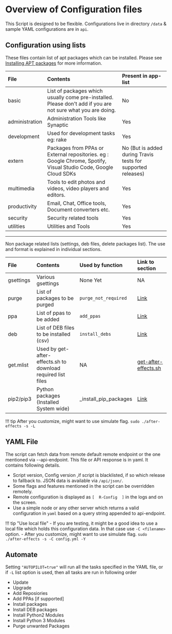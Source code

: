 # Overview of Configuration files

This Script is designed to be flexible. Configurations live in directory `/data` & sample YAML configurations are in `api`.

## Configuration using  lists

These files contain list of apt packages which can be installed. Please see [Installing APT packages](tasks/apt) for more information.

| File | Contents | Present in app-list |
|:-----|:---------|:--------|
| basic | List of packages which usually come pre-installed. Please don't add if you are not sure what you are doing. | No |
| administration | Administration Tools like Synaptic | Yes |
| development | Used for development tasks eg: rake | Yes |
| extern | Packages from PPAs or External repositories. eg : Google Chrome, Spotify, Visual Studio Code, Google Cloud SDKs | No (But is added during Travis tests for supported releases) |
| multimedia | Tools to edit photos and videos, video players and editors. | Yes |
| productivity | Email, Chat, Office tools, Document converters etc. | Yes |
| security | Security related tools | Yes |
| utilities | Utilities and Tools | Yes |

---
Non package related lists (settings, deb files, delete packages list). The use and format is explained in individual sections.

| File | Contents | Used by function | Link to section |
|:-----|:---------|:-----------------|:----------------|
| gsettings | Various gsettings | None Yet | NA |
| purge | List of packages to be purged | `purge_not_required` | [Link](tasks/#purge-unwanted-packages) |
| ppa | List of ppas to be added | `add_ppas` | [Link](tasks/#add-personal-package-archives-ppa) |
| deb | List of DEB files to be installed (csv) | `install_debs` | [Link](tasks/#install-debian-package-package-archives-deb-files)|
| get.mlist | Used by get-after-effects.sh to download required list files | NA | [get-after-effects.sh](https://github.com/tprasadtp/ubuntu-post-install/blob/master/get-after-effects.sh) | --- |
|pip2/pip3| Python packages (Installed System wide) | _install_pip_packages | [Link](tasks/#install-python-packages-via-pip)

!!! tip
    After you customize, might want to use simulate flag. `sudo ./after-effects -s -L`

## YAML File

The script can fetch data from remote default remote endpoint or the one mentioned via --api-endpoint. This file or API response is in yaml. It contains following details.

- Script version, Config version ,if script is blacklisted, if so which release to fallback to. JSON data is available via `/api/json/`.
- Some flags and features mentioned in the script can be overridden remotely.
- Remote configuration is displayed as `[  R-Config  ]` in the logs and on the screen.
- Use a simple node or any other server which returns a valid configuration in `yaml` based on a query string appended to api-endpoint.

!!! tip "Use local file"
    - If you are testing, it might be a good idea to use a local file which holds this configuration data. In that  case use `-C <filename>` option.
    - After you customize, might want to use simulate flag. `sudo ./after-effects -s -C config.yml -Y`

## Automate

Setting `"AUTOPILOT=true"` will run all the tasks specified in the YAML file, or if `-L` list option is used, then all tasks are run in following order

- Update
- Upgrade
- Add Reposiories
- Add PPAs [if supported]
- Install packages
- Install DEB packages
- Install Python2 Modules
- Install Python 3 Modules
- Purge unwanted Packages
